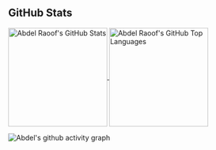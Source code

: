 ## GitHub Stats

<a href="https://github.com/olakara">
  <img height=200 align="center" src="https://github-readme-stats.vercel.app/api?username=olakara&count_private=true&show_icons=true&theme=nord&include_all_commits=true" alt="Abdel Raoof's GitHub Stats" />
  <img height=200 align="center" src="https://github-readme-stats.vercel.app/api/top-langs/?username=olakara&layout=donut&theme=nord&hide=css"
    alt="Abdel Raoof's GitHub Top Languages" />
</a>

![Abdel's github activity graph](https://github-readme-activity-graph.vercel.app/graph?username=olakara&theme=nord)
